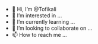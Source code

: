 - 👋 Hi, I’m @Tofikali
- 👀 I’m interested in ...
- 🌱 I’m currently learning ...
- 💞️ I’m looking to collaborate on ...
- 📫 How to reach me ...

<!---
Tofikali/Tofikali is a ✨ special ✨ repository because its `README.md` (this file) appears on your GitHub profile.
You can click the Preview link to take a look at your changes.
--->
